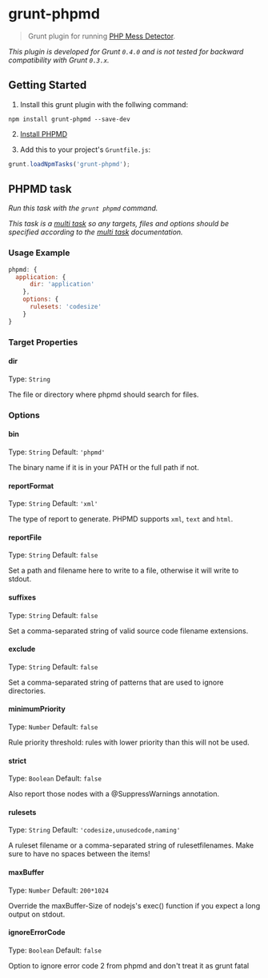 # grunt-phpmd

> Grunt plugin for running [PHP Mess Detector](http://phpmd.org).

_This plugin is developed for Grunt `0.4.0` and is not tested for backward compatibility with Grunt `0.3.x`._

## Getting Started

1. Install this grunt plugin with the follwing command:

```shell
npm install grunt-phpmd --save-dev
```

2. [Install PHPMD](http://phpmd.org/download/index.html)

3. Add this to your project's `Gruntfile.js`:

```js
grunt.loadNpmTasks('grunt-phpmd');
```

## PHPMD task

_Run this task with the `grunt phpmd` command._

_This task is a [multi task][] so any targets, files and options should be specified according to the [multi task][] documentation._

[multi task]: https://github.com/gruntjs/grunt/wiki/Configuring-tasks

### Usage Example

```js
phpmd: {
  application: {
	  dir: 'application'
	},
	options: {
	  rulesets: 'codesize'
	}
}
```

### Target Properties

#### dir
Type: `String`

The file or directory where phpmd should search for files.

### Options
#### bin
Type: `String`
Default: `'phpmd'`

The binary name if it is in your PATH or the full path if not.

#### reportFormat
Type: `String`
Default: `'xml'`

The type of report to generate. PHPMD supports `xml`, `text` and `html`.

#### reportFile
Type: `String`
Default: `false`

Set a path and filename here to write to a file, otherwise it will write to stdout.

#### suffixes
Type: `String`
Default: `false`

Set a comma-separated string of valid source code filename extensions.

#### exclude
Type: `String`
Default: `false`

Set a comma-separated string of patterns that are used to ignore directories.

#### minimumPriority
Type: `Number`
Default: `false`

Rule priority threshold: rules with lower priority than this will not be used.

#### strict
Type: `Boolean`
Default: `false`

Also report those nodes with a @SuppressWarnings annotation.

#### rulesets
Type: `String`
Default: `'codesize,unusedcode,naming'`

A ruleset filename or a comma-separated string of rulesetfilenames. Make sure to have no spaces between the items!

#### maxBuffer
Type: `Number`
Default: `200*1024`

Override the maxBuffer-Size of nodejs's exec() function if you expect a long output on stdout.

#### ignoreErrorCode
Type: `Boolean`
Default: `false`

Option to ignore error code 2 from phpmd and don't treat it as grunt fatal
